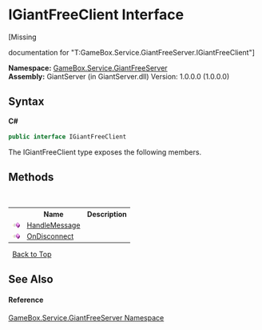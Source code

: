 # IGiantFreeClient Interface
 

\[Missing <summary> documentation for "T:GameBox.Service.GiantFreeServer.IGiantFreeClient"\]

**Namespace:**&nbsp;<a href="ffbbbfc0-ecaa-0963-067d-b25a51762eb7">GameBox.Service.GiantFreeServer</a><br />**Assembly:**&nbsp;GiantServer (in GiantServer.dll) Version: 1.0.0.0 (1.0.0.0)

## Syntax

**C#**<br />
``` C#
public interface IGiantFreeClient
```

The IGiantFreeClient type exposes the following members.


## Methods
&nbsp;<table><tr><th></th><th>Name</th><th>Description</th></tr><tr><td>![Public method](media/pubmethod.gif "Public method")</td><td><a href="194319a9-4cb8-decf-c287-00e505dd7288">HandleMessage</a></td><td></td></tr><tr><td>![Public method](media/pubmethod.gif "Public method")</td><td><a href="8181b0a9-e8fb-a296-b464-79efdcf2c999">OnDisconnect</a></td><td></td></tr></table>&nbsp;
<a href="#igiantfreeclient-interface">Back to Top</a>

## See Also


#### Reference
<a href="ffbbbfc0-ecaa-0963-067d-b25a51762eb7">GameBox.Service.GiantFreeServer Namespace</a><br />